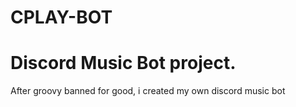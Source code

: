 # CPLAY-BOT

# Discord Music Bot project.
After groovy banned for good, i created my own discord music bot
